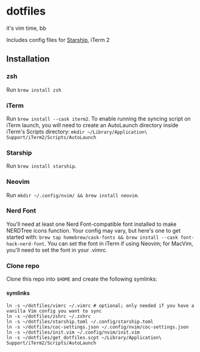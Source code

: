# dotfiles
it's vim time, bb

Includes config files for [Starship](https://starship.rs/), iTerm 2
## Installation
### zsh
Run `brew install zsh`

### iTerm
Run `brew install --cask iterm2`.
To enable running the syncing script on iTerm launch, you will need to create an AutoLaunch directory inside iTerm's Scripts directory:
`mkdir ~/Library/Application\ Support/iTerm2/Scripts/AutoLaunch`
### Starship
Run `brew install starship`.
### Neovim
Run `mkdir ~/.config/nvim/ && brew install neovim`.
### Nerd Font
You'll need at least one Nerd Font-compatible font installed to make NERDTree icons function. Your config may vary, but here's one to get started with: `brew tap homebrew/cask-fonts && brew install --cask font-hack-nerd-font`. You can set the font in iTerm if using Neovim; for MacVim, you'll need to set the font in your .vimrc.
### Clone repo
Clone this repo into `$HOME` and create the following symlinks:
#### symlinks
``` shell
ln -s ~/dotfiles/vimrc ~/.vimrc # optional; only needed if you have a vanilla Vim config you want to sync
ln -s ~/dotfiles/zshrc ~/.zshrc
ln -s ~/dotfiles/starship.toml ~/.config/starship.toml
ln -s ~/dotfiles/coc-settings.json ~/.config/nvim/coc-settings.json
ln -s ~/dotfiles/init.vim ~/.config/nvim/init.vim
ln -s ~/dotfiles/get_dotfiles.scpt ~/Library/Application\ Support/iTerm2/Scripts/AutoLaunch
```
